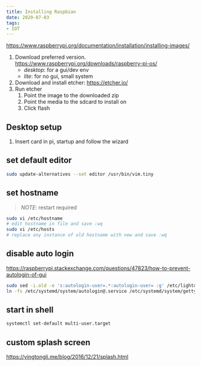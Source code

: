 ```yaml
---
title: Installing Raspbian
date: 2020-07-03
tags:
- IOT
---
```


https://www.raspberrypi.org/documentation/installation/installing-images/

1. Download preferred version. https://www.raspberrypi.org/downloads/raspberry-pi-os/
   - *desktop*: for a gui/dev env
   - *lite*: for no gui, small system
1. Download and install etcher: https://etcher.io/
1. Run etcher
    1. Point the image to the downloaded zip
    1. Point the media to the sdcard to install on
    1. Click flash

## Desktop setup

1. Insert card in pi, startup and follow the wizard

## set default editor

```bash
sudo update-alternatives --set editor /usr/bin/vim.tiny
```

## set hostname

> *NOTE*: restart required

```bash
sudo vi /etc/hostname
# edit hostname in file and save :wq
sudo vi /etc/hosts
# replace any instance of old hostname with new and save :wq
```

## disable auto login

https://raspberrypi.stackexchange.com/questions/47823/how-to-prevent-autologin-of-gui

```bash
sudo sed -i.old -e 's:autologin-user=.*:autologin-user= :g' /etc/lightdm/lightdm.conf
ln -fs /etc/systemd/system/autologin@.service /etc/systemd/system/getty.target.wants/getty@tty1.service
```

## start in shell

```bash
systemctl set-default multi-user.target
```

## custom splash screen

https://yingtongli.me/blog/2016/12/21/splash.html


